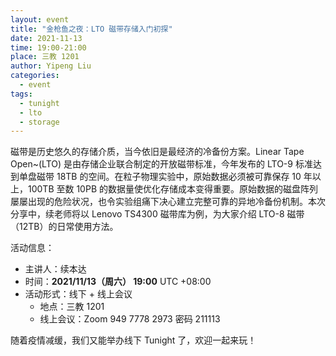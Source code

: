 ```yaml
---
layout: event
title: "金枪鱼之夜：LTO 磁带存储入门初探"
date: 2021-11-13
time: 19:00-21:00
place: 三教 1201
author: Yipeng Liu
categories:
  - event
tags:
  - tunight
  - lto
  - storage
---
```


磁带是历史悠久的存储介质，当今依旧是最经济的冷备份方案。Linear Tape Open~(LTO) 是由存储企业联合制定的开放磁带标准，今年发布的 LTO-9 标准达到单盘磁带 18TB 的空间。在粒子物理实验中，原始数据必须被可靠保存 10 年以上，100TB 至数 10PB 的数据量使优化存储成本变得重要。原始数据的磁盘阵列屡屡出现的危险状况，也令实验组痛下决心建立完整可靠的异地冷备份机制。本次分享中，续老师将以 Lenovo TS4300 磁带库为例，为大家介绍 LTO-8 磁带（12TB）的日常使用方法。

活动信息：

* 主讲人：续本达
* 时间：**2021/11/13（周六） 19:00** UTC +08:00
* 活动形式：线下 + 线上会议
  * 地点：三教 1201
  * 线上会议：Zoom 949 7778 2973 密码 211113

随着疫情减缓，我们又能举办线下 Tunight 了，欢迎一起来玩！
